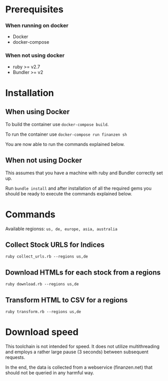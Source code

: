 # Prerequisites

### When running on docker

- Docker
- docker-compose

### When not using docker

- ruby >= v2.7
- Bundler >= v2

# Installation

## When using Docker

To build the container use `docker-compose build`.

To run the container use `docker-compose run finanzen sh`

You are now able to run the commands explained below.

## When not using Docker

This assumes that you have a machine with ruby and Bundler correctly set up.

Run `bundle install` and after installation of all the required gems you should be ready to execute the commands explained below.

# Commands

Available regionss: `us, de, europe, asia, australia`

## Collect Stock URLS for Indices

`ruby collect_urls.rb --regions us,de`

## Download HTMLs for each stock from a regions

`ruby download.rb --regions us,de`

## Transform HTML to CSV for a regions

`ruby transform.rb --regions us,de`

# Download speed

This toolchain is not intended for speed. It does not utilize multithreading and employs a rather large pause (3 seconds) between subsequent requests.

In the end, the data is collected from a webservice (finanzen.net) that should not be queried in any harmful way.
